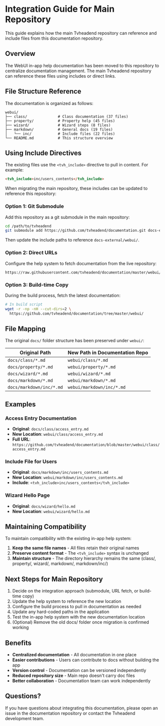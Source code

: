 # Integration Guide for Main Repository

This guide explains how the main Tvheadend repository can reference and include files from this documentation repository.

## Overview

The WebUI in-app help documentation has been moved to this repository to centralize documentation management. The main Tvheadend repository can reference these files using includes or direct links.

## File Structure Reference

The documentation is organized as follows:

```
webui/
├── class/              # Class documentation (37 files)
├── property/           # Property help (45 files)  
├── wizard/             # Wizard steps (8 files)
├── markdown/           # General docs (19 files)
│   └── inc/            # Include files (22 files)
└── README.md           # This structure overview
```

## Using Include Directives

The existing files use the `<tvh_include>` directive to pull in content. For example:

```markdown
<tvh_include>inc/users_contents</tvh_include>
```

When migrating the main repository, these includes can be updated to reference this repository:

### Option 1: Git Submodule
Add this repository as a git submodule in the main repository:

```bash
cd /path/to/tvheadend
git submodule add https://github.com/tvheadend/documentation.git docs-external
```

Then update the include paths to reference `docs-external/webui/`.

### Option 2: Direct URLs
Configure the help system to fetch documentation from the live repository:

```
https://raw.githubusercontent.com/tvheadend/documentation/master/webui/class/access_entry.md
```

### Option 3: Build-time Copy
During the build process, fetch the latest documentation:

```bash
# In build script
wget -r -np -nH --cut-dirs=2 \
  https://github.com/tvheadend/documentation/tree/master/webui/
```

## File Mapping

The original `docs/` folder structure has been preserved under `webui/`:

| Original Path | New Path in Documentation Repo |
|---------------|--------------------------------|
| `docs/class/*.md` | `webui/class/*.md` |
| `docs/property/*.md` | `webui/property/*.md` |
| `docs/wizard/*.md` | `webui/wizard/*.md` |
| `docs/markdown/*.md` | `webui/markdown/*.md` |
| `docs/markdown/inc/*.md` | `webui/markdown/inc/*.md` |

## Examples

### Access Entry Documentation
- **Original**: `docs/class/access_entry.md`
- **New Location**: `webui/class/access_entry.md`
- **Full URL**: `https://github.com/tvheadend/documentation/blob/master/webui/class/access_entry.md`

### Include File for Users
- **Original**: `docs/markdown/inc/users_contents.md`
- **New Location**: `webui/markdown/inc/users_contents.md`
- **Include**: `<tvh_include>inc/users_contents</tvh_include>`

### Wizard Hello Page
- **Original**: `docs/wizard/hello.md`
- **New Location**: `webui/wizard/hello.md`

## Maintaining Compatibility

To maintain compatibility with the existing in-app help system:

1. **Keep the same file names** - All files retain their original names
2. **Preserve content format** - The `<tvh_include>` syntax is unchanged
3. **Maintain structure** - The directory hierarchy remains the same (class/, property/, wizard/, markdown/, markdown/inc/)

## Next Steps for Main Repository

1. Decide on the integration approach (submodule, URL fetch, or build-time copy)
2. Update the help system to reference the new location
3. Configure the build process to pull in documentation as needed
4. Update any hard-coded paths in the application
5. Test the in-app help system with the new documentation location
6. (Optional) Remove the old docs/ folder once migration is confirmed working

## Benefits

- **Centralized documentation** - All documentation in one place
- **Easier contributions** - Users can contribute to docs without building the app
- **Version control** - Documentation can be versioned independently
- **Reduced repository size** - Main repo doesn't carry doc files
- **Better collaboration** - Documentation team can work independently

## Questions?

If you have questions about integrating this documentation, please open an issue in the documentation repository or contact the Tvheadend development team.
